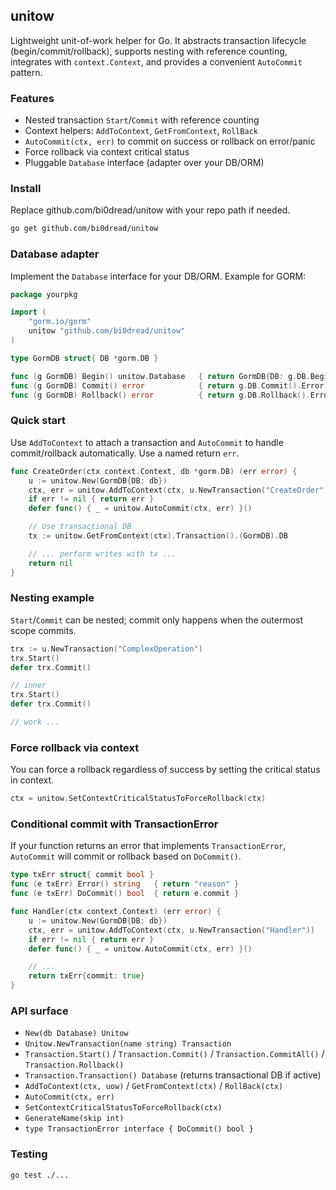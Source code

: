## unitow

Lightweight unit-of-work helper for Go. It abstracts transaction lifecycle (begin/commit/rollback), supports nesting with reference counting, integrates with `context.Context`, and provides a convenient `AutoCommit` pattern.

### Features
- Nested transaction `Start`/`Commit` with reference counting
- Context helpers: `AddToContext`, `GetFromContext`, `RollBack`
- `AutoCommit(ctx, err)` to commit on success or rollback on error/panic
- Force rollback via context critical status
- Pluggable `Database` interface (adapter over your DB/ORM)

### Install
Replace github.com/bi0dread/unitow with your repo path if needed.

```bash
go get github.com/bi0dread/unitow
```

### Database adapter
Implement the `Database` interface for your DB/ORM. Example for GORM:

```go
package yourpkg

import (
    "gorm.io/gorm"
    unitow "github.com/bi0dread/unitow"
)

type GormDB struct{ DB *gorm.DB }

func (g GormDB) Begin() unitow.Database   { return GormDB{DB: g.DB.Begin()} }
func (g GormDB) Commit() error            { return g.DB.Commit().Error }
func (g GormDB) Rollback() error          { return g.DB.Rollback().Error }
```

### Quick start
Use `AddToContext` to attach a transaction and `AutoCommit` to handle commit/rollback automatically. Use a named return `err`.

```go
func CreateOrder(ctx context.Context, db *gorm.DB) (err error) {
    u := unitow.New(GormDB{DB: db})
    ctx, err = unitow.AddToContext(ctx, u.NewTransaction("CreateOrder"))
    if err != nil { return err }
    defer func() { _ = unitow.AutoCommit(ctx, err) }()

    // Use transactional DB
    tx := unitow.GetFromContext(ctx).Transaction().(GormDB).DB

    // ... perform writes with tx ...
    return nil
}
```

### Nesting example
`Start`/`Commit` can be nested; commit only happens when the outermost scope commits.

```go
trx := u.NewTransaction("ComplexOperation")
trx.Start()
defer trx.Commit()

// inner
trx.Start()
defer trx.Commit()

// work ...
```

### Force rollback via context
You can force a rollback regardless of success by setting the critical status in context.

```go
ctx = unitow.SetContextCriticalStatusToForceRollback(ctx)
```

### Conditional commit with TransactionError
If your function returns an error that implements `TransactionError`, `AutoCommit` will commit or rollback based on `DoCommit()`.

```go
type txErr struct{ commit bool }
func (e txErr) Error() string   { return "reason" }
func (e txErr) DoCommit() bool  { return e.commit }

func Handler(ctx context.Context) (err error) {
    u := unitow.New(GormDB{DB: db})
    ctx, err = unitow.AddToContext(ctx, u.NewTransaction("Handler"))
    if err != nil { return err }
    defer func() { _ = unitow.AutoCommit(ctx, err) }()

    // ...
    return txErr{commit: true}
}
```

### API surface
- `New(db Database) Unitow`
- `Unitow.NewTransaction(name string) Transaction`
- `Transaction.Start()` / `Transaction.Commit()` / `Transaction.CommitAll()` / `Transaction.Rollback()`
- `Transaction.Transaction() Database` (returns transactional DB if active)
- `AddToContext(ctx, uow)` / `GetFromContext(ctx)` / `RollBack(ctx)`
- `AutoCommit(ctx, err)`
- `SetContextCriticalStatusToForceRollback(ctx)`
- `GenerateName(skip int)`
- `type TransactionError interface { DoCommit() bool }`

### Testing
```bash
go test ./...
```



